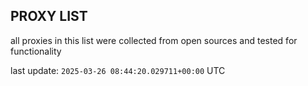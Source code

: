 ## PROXY LIST

all proxies in this list were collected from open sources and tested for functionality

last update: `2025-03-26 08:44:20.029711+00:00` UTC